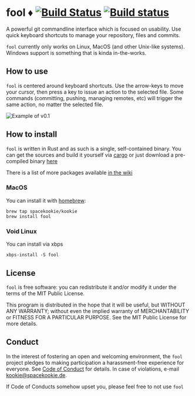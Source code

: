 # fool ♦ [![Build Status](https://travis-ci.org/spacekookie/fool.svg?branch=develop)](https://travis-ci.org/spacekookie/fool) [![Build status](https://ci.appveyor.com/api/projects/status/w29yfx0q5kls3013?svg=true)](https://ci.appveyor.com/project/spacekookie/fool)

A powerful git commandline interface which is focused on usability. Use quick keyboard shortcuts to manage your repository, files and commits.

`fool` currently only works on Linux, MacOS (and other Unix-like systems). Windows support is something that is kinda in-the-works.

## How to use

`fool` is centered around keyboard shortcuts. Use the arrow-keys to move your cursor, then press a key to issue an action to the selected file. Some commands (committing, pushing, managing remotes, etc) will trigger the same action, no matter the selected file.

![Example of v0.1](assets/demo.gif)


## How to install

`fool` is written in Rust and as such is a single, self-contained binary. You can get the sources and build it yourself via [cargo](https://doc.rust-lang.org/cargo/) or just download a pre-compiled binary [here](https://github.com/spacekookie/fool/releases)

There is a list of more packages available [in the wiki](https://github.com/spacekookie/fool/wiki/packaging)

### MacOS

You can install it with [homebrew](http://brew.sh):

```
brew tap spacekookie/kookie
brew install fool
```

### Void Linux

You can install via xbps

```
xbps-install -S fool
```

## License

`fool` is free software: you can redistribute it and/or modify it under the terms of the MIT Public License.

This program is distributed in the hope that it will be useful, but WITHOUT ANY WARRANTY; without even the implied warranty of MERCHANTABILITY or FITNESS FOR A PARTICULAR PURPOSE. See the MIT Public License for more details.


## Conduct

In the interest of fostering an open and welcoming environment, the `fool` project pledges to making participation a harassment-free experience for everyone. See [Code of Conduct](CODE_OF_CONDUCT.md) for details. In case of violations, e-mail [kookie@spacekookie.de](mailto:kookie@spacekookie.de).

If Code of Conducts somehow upset you, please feel free to not use `fool`
